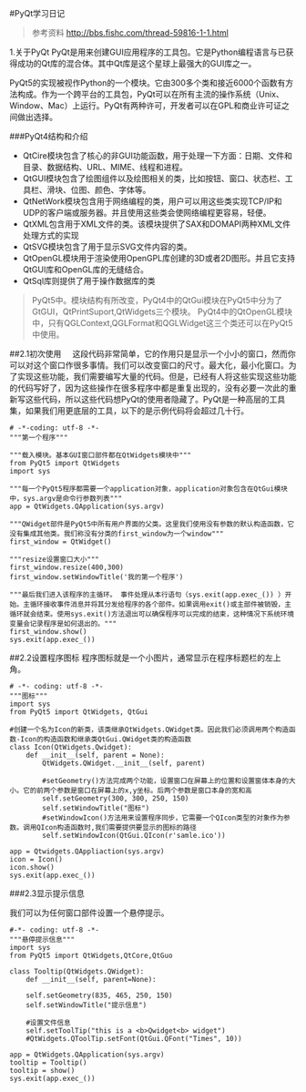 #PyQt学习日记
>参考资料 http://bbs.fishc.com/thread-59816-1-1.html

1.关于PyQt
PyQt是用来创建GUI应用程序的工具包。它是Python编程语言与已获得成功的Qt库的混合体。其中Qt库是这个星球上最强大的GUI库之一。

PyQt5的实现被视作Python的一个模块。它由300多个类和接近6000个函数有方法构成。作为一个跨平台的工具包，PyQt可以在所有主流的操作系统（Unix、Window、Mac）上运行。PyQt有两种许可，开发者可以在GPL和商业许可证之间做出选择。

###PyQt4结构和介绍
- QtCire模块包含了核心的非GUI功能函数，用于处理一下方面：日期、文件和目录、数据结构、URL、MIME、线程和进程。
- QtGUI模块包含了绘图组件以及绘图相关的类，比如按钮、窗口、状态栏、工具栏、滑块、位图、颜色、字体等。
- QtNetWork模块包含用于网络编程的类，用户可以用这些类实现TCP/IP和UDP的客户端或服务器。并且使用这些类会使网络编程更容易，轻便。
- QtXML包含用于XML文件的类。该模块提供了SAX和DOMAPI两种XML文件处理方式的实现
- QtSVG模块包含了用于显示SVG文件内容的类。
- QtOpenGL模块用于渲染使用OpenGPL库创建的3D或者2D图形。并且它支持QtGUI库和OpenGL库的无缝结合。
- QtSql库则提供了用于操作数据库的类
>PyQt5中。模块结构有所改变，PyQt4中的QtGui模块在PyQt5中分为了GtGUI，QtPrintSuport,QtWidgets三个模块。
>PyQt4中的QtOpenGL模块中，只有QGLContext,QGLFormat和QGLWidget这三个类还可以在PyQt5中使用。

##2.1初次使用
&nbsp;&nbsp;&nbsp;&nbsp;这段代码非常简单，它的作用只是显示一个小小的窗口，然而你可以对这个窗口作很多事情。我们可以改变窗口的尺寸。最大化，最小化窗口。为了实现这些功能，我们需要编写大量的代码。但是，已经有人将这些实现这些功能的代码写好了，因为这些操作在很多程序中都是重复出现的，没有必要一次此的重新写这些代码，所以这些代码想PyQt的使用者隐藏了。PyQt是一种高层的工具集，如果我们用更底层的工具，以下的是示例代码将会超过几十行。

	# -*-coding: utf-8 -*-
	"""第一个程序"""

	"""载入模块。基本GUI窗口部件都在QtWidgets模块中"""
	from PyQt5 import QtWidgets  
	import sys
	
	"""每一个PyQt5程序都需要一个application对象，application对象包含在QtGui模块中，sys.argv是命令行参数列表"""
	app = QtWidgets.QApplication(sys.argv)  

	"""QWidget部件是PyQt5中所有用户界面的父类。这里我们使用没有参数的默认构造函数，它没有集成其他类。我们称没有分类的first_window为一个window"""
	first_window = QtWidget()  

	"""resize设置窗口大小"""
	first_window.resize(400,300) 
	first_window.setWindowTitle('我的第一个程序')

	"""最后我们进入该程序的主循环。 事件处理从本行语句（sys.exit(app.exec_()) ）开始。主循环接收事件消息并将其分发给程序的各个部件。如果调用exit()或主部件被销毁，主循环就会结束。使用sys.exit()方法退出可以确保程序可以完成的结束，这种情况下系统环境变量会记录程序是如何退出的。"""
	first_window.show()
	sys.exit(app.exec_()) 


##2.2设置程序图标
程序图标就是一个小图片，通常显示在程序标题栏的左上角。

	# -*- coding: utf-8 -*-
	"""图标"""
	import sys
	from PyQt5 import QtWidgets, QtGui
	
	#创建一个名为Icon的新类，该类继承QtWidgets.QWidget类。因此我们必须调用两个构造函数-Icon的构造函数和继承类QtGui.QWidget类的构造函数
	class Icon(QtWidgets.Qwidget):
		def __init__(self, parent = None):
			QtWidgets.QWidget.__init__(self, parent)

			#setGeometry()方法完成两个功能，设置窗口在屏幕上的位置和设置窗体本身的大小。它的前两个参数是窗口在屏幕上的x,y坐标。后两个参数是窗口本身的宽和高
			self.setGeometry(300, 300, 250, 150)
			self.setWindowTitle("图标")
			#setWindowIcon()方法用来设置程序同步，它需要一个QIcon类型的对象作为参数。调用QIcon构造函数时,我们需要提供要显示的图标的路径
			self.setWindowIcon(QtGui.QIcon(r'samle.ico'))

	app = Qtwidgets.QAppliaction(sys.argv)
	icon = Icon()
	icon.show()
	sys.exit(app.exec_())


###2.3显示提示信息

我们可以为任何窗口部件设置一个悬停提示。

	#-*- coding: utf-8 -*-
	"""悬停提示信息"""
	import sys
	from PyQt5 import QtWidgets,QtCore,QtGuo

	class Tooltip(QtWidgets.QWidget):
		def __init__(self, parent=None):
		
		self.setGeometry(835, 465, 250, 150)
		self.setWindowTitle("提示信息")
		
		#设置文件信息
		self.setToolTip("this is a <b>Qwidget<b> widget")
		#QtWidgets.QToolTip.setFont(QtGui.QFont("Times", 10))

	app = QtWidgets.QApplication(sys.argv)
	tooltip = Tooltip()
	tooltip = show()
	sys.exit(app.exec_())
	